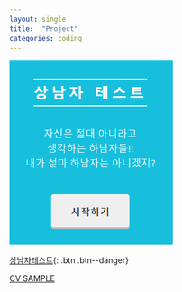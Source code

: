 ```yaml
---
layout: single
title:  "Project"
categories: coding
---
```




![상남자](../images/2021-03-21-13/상남자.PNG)

[상남자테스트](https://sangnamza.netlify.app/){: .btn .btn--danger}

[CV SAMPLE](https://drive.google.com/file/d/1fVXJ2nYnODVwnqPFg4HyNFso-p8GM7-O/view?usp=sharing)

